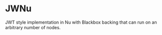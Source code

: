 # JWNu
JWT style implementation in Nu with Blackbox backing that can run on an arbitrary number of nodes.
